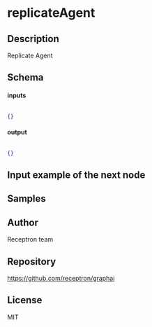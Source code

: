 # replicateAgent




## Description

Replicate Agent

## Schema

#### inputs

```json

{}

````

#### output

```json

{}

````

## Input example of the next node



## Samples



## Author

Receptron team

## Repository

https://github.com/receptron/graphai

## License

MIT


